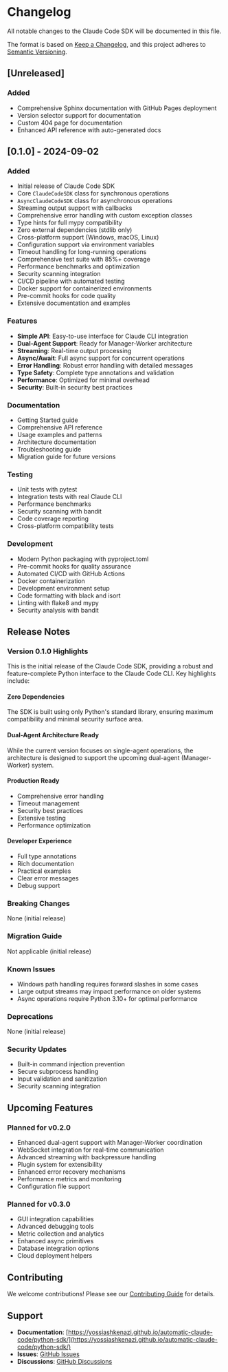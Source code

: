 # Changelog

All notable changes to the Claude Code SDK will be documented in this file.

The format is based on [Keep a Changelog](https://keepachangelog.com/en/1.0.0/),
and this project adheres to [Semantic Versioning](https://semver.org/spec/v2.0.0.html).

## [Unreleased]

### Added
- Comprehensive Sphinx documentation with GitHub Pages deployment
- Version selector support for documentation
- Custom 404 page for documentation
- Enhanced API reference with auto-generated docs

## [0.1.0] - 2024-09-02

### Added
- Initial release of Claude Code SDK
- Core `ClaudeCodeSDK` class for synchronous operations
- `AsyncClaudeCodeSDK` class for asynchronous operations
- Streaming output support with callbacks
- Comprehensive error handling with custom exception classes
- Type hints for full mypy compatibility
- Zero external dependencies (stdlib only)
- Cross-platform support (Windows, macOS, Linux)
- Configuration support via environment variables
- Timeout handling for long-running operations
- Comprehensive test suite with 85%+ coverage
- Performance benchmarks and optimization
- Security scanning integration
- CI/CD pipeline with automated testing
- Docker support for containerized environments
- Pre-commit hooks for code quality
- Extensive documentation and examples

### Features
- **Simple API**: Easy-to-use interface for Claude CLI integration
- **Dual-Agent Support**: Ready for Manager-Worker architecture
- **Streaming**: Real-time output processing
- **Async/Await**: Full async support for concurrent operations
- **Error Handling**: Robust error handling with detailed messages
- **Type Safety**: Complete type annotations and validation
- **Performance**: Optimized for minimal overhead
- **Security**: Built-in security best practices

### Documentation
- Getting Started guide
- Comprehensive API reference
- Usage examples and patterns
- Architecture documentation
- Troubleshooting guide
- Migration guide for future versions

### Testing
- Unit tests with pytest
- Integration tests with real Claude CLI
- Performance benchmarks
- Security scanning with bandit
- Code coverage reporting
- Cross-platform compatibility tests

### Development
- Modern Python packaging with pyproject.toml
- Pre-commit hooks for quality assurance
- Automated CI/CD with GitHub Actions
- Docker containerization
- Development environment setup
- Code formatting with black and isort
- Linting with flake8 and mypy
- Security analysis with bandit

## Release Notes

### Version 0.1.0 Highlights

This is the initial release of the Claude Code SDK, providing a robust and feature-complete Python interface to the Claude Code CLI. Key highlights include:

#### Zero Dependencies
The SDK is built using only Python's standard library, ensuring maximum compatibility and minimal security surface area.

#### Dual-Agent Architecture Ready
While the current version focuses on single-agent operations, the architecture is designed to support the upcoming dual-agent (Manager-Worker) system.

#### Production Ready
- Comprehensive error handling
- Timeout management
- Security best practices
- Extensive testing
- Performance optimization

#### Developer Experience
- Full type annotations
- Rich documentation
- Practical examples
- Clear error messages
- Debug support

### Breaking Changes
None (initial release)

### Migration Guide
Not applicable (initial release)

### Known Issues
- Windows path handling requires forward slashes in some cases
- Large output streams may impact performance on older systems
- Async operations require Python 3.10+ for optimal performance

### Deprecations
None (initial release)

### Security Updates
- Built-in command injection prevention
- Secure subprocess handling
- Input validation and sanitization
- Security scanning integration

## Upcoming Features

### Planned for v0.2.0
- Enhanced dual-agent support with Manager-Worker coordination
- WebSocket integration for real-time communication
- Advanced streaming with backpressure handling
- Plugin system for extensibility
- Enhanced error recovery mechanisms
- Performance metrics and monitoring
- Configuration file support

### Planned for v0.3.0
- GUI integration capabilities
- Advanced debugging tools
- Metric collection and analytics
- Enhanced async primitives
- Database integration options
- Cloud deployment helpers

## Contributing

We welcome contributions! Please see our [Contributing Guide](https://github.com/YossiAshkenazi/automatic-claude-code/blob/main/CONTRIBUTING.md) for details.

## Support

- **Documentation**: [https://yossiashkenazi.github.io/automatic-claude-code/python-sdk/](https://yossiashkenazi.github.io/automatic-claude-code/python-sdk/)
- **Issues**: [GitHub Issues](https://github.com/YossiAshkenazi/automatic-claude-code/issues)
- **Discussions**: [GitHub Discussions](https://github.com/YossiAshkenazi/automatic-claude-code/discussions)